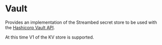 # Vault

Provides an implementation of the Streambed secret store to be used with the
[Hashicorp Vault API](https://www.vaultproject.io/api-docs).

At this time V1 of the KV store is supported.